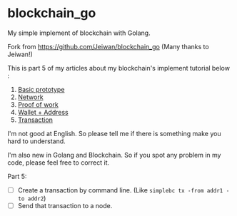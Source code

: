 # blockchain_go
My simple implement of blockchain with Golang.

Fork from https://github.com/Jeiwan/blockchain_go
(Many thanks to Jeiwan!)

This is part 5 of my articles about my blockchain's implement tutorial below :

1. [Basic prototype](https://github.com/mytv1/blockchain_go/tree/part_1)
2. [Network](https://github.com/mytv1/blockchain_go/tree/part_2)
3. [Proof of work](https://github.com/mytv1/blockchain_go/tree/part_3)
4. [Wallet + Address](https://github.com/mytv1/blockchain_go/tree/part_4)
5. [Transaction](https://github.com/mytv1/blockchain_go/tree/part_5)

I'm not good at English. So please tell me if there is something make you hard to understand.

I'm also new in Golang and Blockchain. So if you spot any problem in my code, please feel free to correct it.

Part 5:
- [ ] Create a transaction by command line. (Like `simplebc tx -from addr1 -to addr2`)
- [ ] Send that transaction to a node.